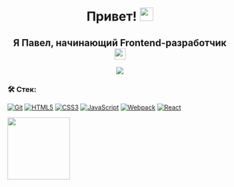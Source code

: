 <h1 align="center">Привет! <img src="https://media.giphy.com/media/hvRJCLFzcasrR4ia7z/giphy.gif" height="30px"></h1>
<h2 align="center">Я Павел, начинающий Frontend-разработчик <img src="https://github.com/TheDudeThatCode/TheDudeThatCode/blob/master/Assets/Developer.gif" width="25"></h2>
<div align="center">
<img src="https://camo.githubusercontent.com/992babdffd8c74a1502de375fbdf7e4d54773242/68747470733a2f2f6d656469612e67697068792e636f6d2f6d656469612f53576f536b4e36447854737a71494b4571762f67697068792e676966">
</div>

<!--- ### Обо мне:
💻 Прохожу курс Веб-разработчик в [Яндекс.Практикуме](https://practicum.yandex.ru/web/) 

🎯 **Цели**:
- Повышать скилл;
- Получить опыт реальной разработки; 
- Работать в команде.
-->

### 🛠 Стек:
[![Git](https://user-images.githubusercontent.com/86494748/128634186-d1b69fc3-322b-4344-89d0-615670eaaa93.png)](https://git-scm.com/)
[![HTML5](https://user-images.githubusercontent.com/86494748/128634189-e6ded326-aeb9-4f8d-8508-f0fcd7f1d891.png)](https://html5book.ru/html-html5/)
[![CSS3](https://user-images.githubusercontent.com/86494748/128634188-71178ce2-89cf-4283-9f5a-87ff5d3b4854.png)](https://html5book.ru/css-css3/)
[![JavaScript](https://user-images.githubusercontent.com/86494748/148681759-aea31033-3b1c-4687-a0e7-e5faeb06bf50.png)](https://262.ecma-international.org/)
[![Webpack](https://user-images.githubusercontent.com/86494748/148681761-05344a41-60b5-4018-a977-90b31df5fcdc.png)](https://webpack.js.org/)
[![React](https://user-images.githubusercontent.com/86494748/148681760-b140d3e8-7e61-4bfd-9266-b1f72523fe32.png)](https://ru.reactjs.org/)
<!--[![Node.js](https://user-images.githubusercontent.com/86494748/158791550-15622b7d-b568-4c49-8bdd-b6732cb2869b.png)](https://nodejs.org/en/)-->

<img src="https://github-readme-stats.vercel.app/api/top-langs/?username=pavm9&layout=compact" height="140px"/>

